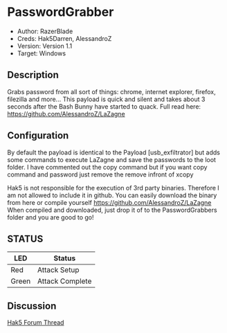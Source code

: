 # PasswordGrabber

* Author: RazerBlade
* Creds: Hak5Darren, AlessandroZ
* Version: Version 1.1
* Target: Windows

## Description

Grabs password from all sort of things: chrome, internet explorer, firefox, filezilla and more...
This payload is quick and silent and takes about 3 seconds after the Bash Bunny have started to quack.
Full read here: https://github.com/AlessandroZ/LaZagne


## Configuration
By default the payload is identical to the Payload [usb_exfiltrator] but adds some commands to execute LaZagne and save the passwords to the loot folder.
I have commented out the copy command but if you want copy command and password just remove the remove infront of xcopy

Hak5 is not responsible for the execution of 3rd party binaries. Therefore I am not allowed to include it in github. You can easily download the binary from here or compile yourself https://github.com/AlessandroZ/LaZagne
When compiled and downloaded, just drop it of to the PasswordGrabbers folder and you are good to go!

## STATUS

| LED                | Status                                       |
| ------------------ | -------------------------------------------- |
| Red                | Attack Setup                                 |
| Green              | Attack Complete                              |

## Discussion
[Hak5 Forum Thread]("https://forums.hak5.org/index.php?/topic/40437-payload-passwordgrabber/")

